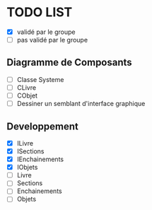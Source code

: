TODO LIST
=========

- [x] validé par le groupe 
- [ ] pas validé par le groupe 

Diagramme de Composants
-----------------------

- [ ] Classe Systeme
- [ ] CLivre
- [ ] CObjet
- [ ] Dessiner un semblant d'interface graphique

Developpement
-------------

- [x] ILivre
- [x] ISections
- [x] IEnchainements
- [x] IObjets
- [ ] Livre
- [ ] Sections
- [ ] Enchainements
- [ ] Objets
